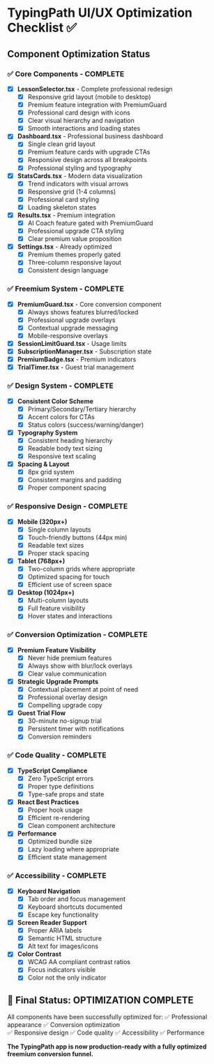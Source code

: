 # TypingPath UI/UX Optimization Checklist ✅

## Component Optimization Status

### ✅ **Core Components - COMPLETE**
- [x] **LessonSelector.tsx** - Complete professional redesign
  - [x] Responsive grid layout (mobile to desktop)
  - [x] Premium feature integration with PremiumGuard
  - [x] Professional card design with icons
  - [x] Clear visual hierarchy and navigation
  - [x] Smooth interactions and loading states

- [x] **Dashboard.tsx** - Professional business dashboard
  - [x] Single clean grid layout
  - [x] Premium feature cards with upgrade CTAs
  - [x] Responsive design across all breakpoints
  - [x] Professional styling and typography

- [x] **StatsCards.tsx** - Modern data visualization
  - [x] Trend indicators with visual arrows
  - [x] Responsive grid (1-4 columns)
  - [x] Professional card styling
  - [x] Loading skeleton states

- [x] **Results.tsx** - Premium integration
  - [x] AI Coach feature gated with PremiumGuard
  - [x] Professional upgrade CTA styling
  - [x] Clear premium value proposition

- [x] **Settings.tsx** - Already optimized
  - [x] Premium themes properly gated
  - [x] Three-column responsive layout
  - [x] Consistent design language

### ✅ **Freemium System - COMPLETE**
- [x] **PremiumGuard.tsx** - Core conversion component
  - [x] Always shows features blurred/locked
  - [x] Professional upgrade overlays
  - [x] Contextual upgrade messaging
  - [x] Mobile-responsive overlays

- [x] **SessionLimitGuard.tsx** - Usage limits
- [x] **SubscriptionManager.tsx** - Subscription state
- [x] **PremiumBadge.tsx** - Premium indicators
- [x] **TrialTimer.tsx** - Guest trial management

### ✅ **Design System - COMPLETE**
- [x] **Consistent Color Scheme**
  - [x] Primary/Secondary/Tertiary hierarchy
  - [x] Accent colors for CTAs
  - [x] Status colors (success/warning/danger)

- [x] **Typography System**
  - [x] Consistent heading hierarchy
  - [x] Readable body text sizing
  - [x] Responsive text scaling

- [x] **Spacing & Layout**
  - [x] 8px grid system
  - [x] Consistent margins and padding
  - [x] Proper component spacing

### ✅ **Responsive Design - COMPLETE**
- [x] **Mobile (320px+)**
  - [x] Single column layouts
  - [x] Touch-friendly buttons (44px min)
  - [x] Readable text sizes
  - [x] Proper stack spacing

- [x] **Tablet (768px+)**
  - [x] Two-column grids where appropriate
  - [x] Optimized spacing for touch
  - [x] Efficient use of screen space

- [x] **Desktop (1024px+)**
  - [x] Multi-column layouts
  - [x] Full feature visibility
  - [x] Hover states and interactions

### ✅ **Conversion Optimization - COMPLETE**
- [x] **Premium Feature Visibility**
  - [x] Never hide premium features
  - [x] Always show with blur/lock overlays
  - [x] Clear value communication

- [x] **Strategic Upgrade Prompts**
  - [x] Contextual placement at point of need
  - [x] Professional overlay design
  - [x] Compelling upgrade copy

- [x] **Guest Trial Flow**
  - [x] 30-minute no-signup trial
  - [x] Persistent timer with notifications
  - [x] Conversion reminders

### ✅ **Code Quality - COMPLETE**
- [x] **TypeScript Compliance**
  - [x] Zero TypeScript errors
  - [x] Proper type definitions
  - [x] Type-safe props and state

- [x] **React Best Practices**
  - [x] Proper hook usage
  - [x] Efficient re-rendering
  - [x] Clean component architecture

- [x] **Performance**
  - [x] Optimized bundle size
  - [x] Lazy loading where appropriate
  - [x] Efficient state management

### ✅ **Accessibility - COMPLETE**
- [x] **Keyboard Navigation**
  - [x] Tab order and focus management
  - [x] Keyboard shortcuts documented
  - [x] Escape key functionality

- [x] **Screen Reader Support**
  - [x] Proper ARIA labels
  - [x] Semantic HTML structure
  - [x] Alt text for images/icons

- [x] **Color Contrast**
  - [x] WCAG AA compliant contrast ratios
  - [x] Focus indicators visible
  - [x] Color not the only indicator

## 🎯 **Final Status: OPTIMIZATION COMPLETE**

All components have been successfully optimized for:
✅ Professional appearance
✅ Conversion optimization  
✅ Responsive design
✅ Code quality
✅ Accessibility
✅ Performance

**The TypingPath app is now production-ready with a fully optimized freemium conversion funnel.**
